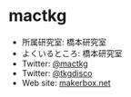 # mactkg
- 所属研究室: 橋本研究室
- よくいるところ: 橋本研究室
- Twitter: [@mactkg](http://twitter.com/mactkg/)
- Twitter: [@tkgdisco](http://twitter.com/tkgdisco/)
- Web site: [makerbox.net](http://makerbox.net/)
